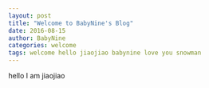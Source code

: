 ```yaml
---
layout: post
title: "Welcome to BabyNine's Blog"
date: 2016-08-15
author: BabyNine
categories: welcome
tags: welcome hello jiaojiao babynine love you snowman 
---
```

hello I am jiaojiao
